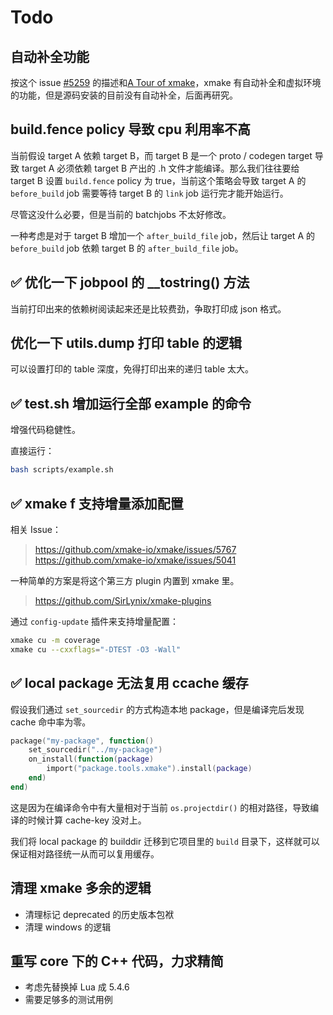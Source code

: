 # Todo

## 自动补全功能

按这个 issue [#5259](https://github.com/xmake-io/xmake/issues/5259) 的描述和[A Tour of xmake](https://zhuanlan.zhihu.com/p/548734585)，xmake 有自动补全和虚拟环境的功能，但是源码安装的目前没有自动补全，后面再研究。

## build.fence policy 导致 cpu 利用率不高

当前假设 target A 依赖 target B，而 target B 是一个 proto / codegen target 导致 target A 必须依赖 target B 产出的 .h 文件才能编译。那么我们往往要给 target B 设置 `build.fence` policy 为 true，当前这个策略会导致 target A 的 `before_build` job 需要等待 target B 的 `link` job 运行完才能开始运行。

尽管这没什么必要，但是当前的 batchjobs 不太好修改。

一种考虑是对于 target B 增加一个 `after_build_file` job，然后让 target A 的 `before_build` job 依赖 target B 的 `after_build_file` job。

## ✅ 优化一下 jobpool 的 __tostring() 方法

当前打印出来的依赖树阅读起来还是比较费劲，争取打印成 json 格式。

## 优化一下 utils.dump 打印 table 的逻辑

可以设置打印的 table 深度，免得打印出来的递归 table 太大。

## ✅ test.sh 增加运行全部 example 的命令

增强代码稳健性。

直接运行：

```bash
bash scripts/example.sh
```

## ✅ xmake f 支持增量添加配置

相关 Issue：

> <https://github.com/xmake-io/xmake/issues/5767>
> <https://github.com/xmake-io/xmake/issues/5041>

一种简单的方案是将这个第三方 plugin 内置到 xmake 里。

> <https://github.com/SirLynix/xmake-plugins>

通过 `config-update` 插件来支持增量配置：

```bash
xmake cu -m coverage
xmake cu --cxxflags="-DTEST -O3 -Wall"
```

## ✅ local package 无法复用 ccache 缓存

假设我们通过 `set_sourcedir` 的方式构造本地 package，但是编译完后发现 cache 命中率为零。

```lua
package("my-package", function()
    set_sourcedir("../my-package")
    on_install(function(package)
        import("package.tools.xmake").install(package)
    end)
end)
```

这是因为在编译命令中有大量相对于当前 `os.projectdir()` 的相对路径，导致编译的时候计算 cache-key 没对上。

我们将 local package 的 builddir 迁移到它项目里的 `build` 目录下，这样就可以保证相对路径统一从而可以复用缓存。

## 清理 xmake 多余的逻辑

* 清理标记 deprecated 的历史版本包袱
* 清理 windows 的逻辑

## 重写 core 下的 C++ 代码，力求精简

* 考虑先替换掉 Lua 成 5.4.6
* 需要足够多的测试用例
